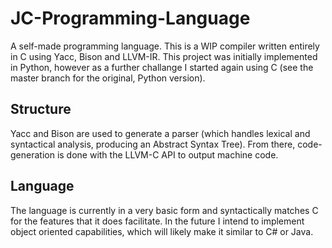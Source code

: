 # JC-Programming-Language
A self-made programming language.
This is a WIP compiler written entirely in C using Yacc, Bison and LLVM-IR. This project was initially implemented in Python, however as a further challange I started again using C (see the master branch for the original, Python version).

## Structure
Yacc and Bison are used to generate a parser (which handles lexical and syntactical analysis, producing an Abstract Syntax Tree). From there, code-generation is done with the LLVM-C API to output machine code.

## Language
The language is currently in a very basic form and syntactically matches C for the features that it does facilitate. In the future I intend to implement object oriented capabilities, which will likely make it similar to C# or Java.
